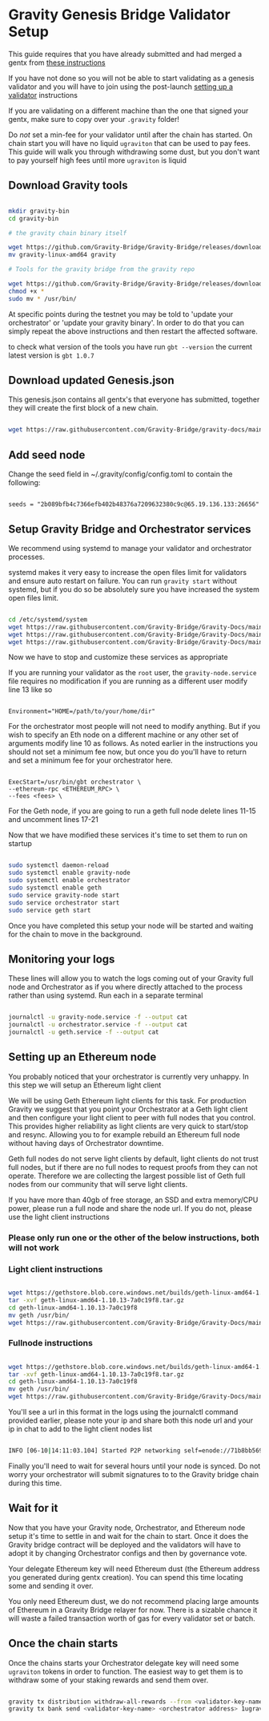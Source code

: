 # Gravity Genesis Bridge Validator Setup

This guide requires that you have already submitted and had merged a gentx from [these instructions](create-your-gentx.md)

If you have not done so you will not be able to start validating as a genesis validator and you will have to join using the post-launch [setting up a validator](setting-up-a-validator.md) instructions

If you are validating on a different machine than the one that signed your gentx, make sure to copy over your `.gravity` folder!

Do *not* set a min-fee for your validator until after the chain has started. On chain start you will have no liquid `ugraviton` that can be used to pay fees. This guide will walk you through withdrawing some dust, but you don't want to pay yourself high fees until more `ugraviton` is liquid

## Download Gravity tools

```bash

mkdir gravity-bin
cd gravity-bin

# the gravity chain binary itself

wget https://github.com/Gravity-Bridge/Gravity-Bridge/releases/download/v1.0.7/gravity-linux-amd64
mv gravity-linux-amd64 gravity

# Tools for the gravity bridge from the gravity repo

wget https://github.com/Gravity-Bridge/Gravity-Bridge/releases/download/v1.0.7/gbt
chmod +x *
sudo mv * /usr/bin/
```
At specific points during the testnet you may be told to 'update your orchestrator' or 'update your gravity binary'. In order to do that you can simply repeat the above instructions and then restart the affected software.

to check what version of the tools you have run `gbt --version` the current latest version is `gbt 1.0.7`

## Download updated Genesis.json

This genesis.json contains all gentx's that everyone has submitted, together they will create the first block of a new chain.

```bash

wget https://raw.githubusercontent.com/Gravity-Bridge/gravity-docs/main/genesis.json -O $HOME/.gravity/config/genesis.json

```

## Add seed node

Change the seed field in ~/.gravity/config/config.toml to contain the following:

```text

seeds = "2b089bfb4c7366efb402b48376a7209632380c9c@65.19.136.133:26656"

```

## Setup Gravity Bridge and Orchestrator services

We recommend using systemd to manage your validator and orchestrator processes.

systemd makes it very easy to increase the open files limit for validators and ensure auto restart on failure.
You can run `gravity start` without systemd, but if you do so be absolutely sure you have increased the system
open files limit.

```bash

cd /etc/systemd/system
wget https://raw.githubusercontent.com/Gravity-Bridge/Gravity-Docs/main/configs/gravity-node.service
wget https://raw.githubusercontent.com/Gravity-Bridge/Gravity-Docs/main/configs/orchestrator.service
wget https://raw.githubusercontent.com/Gravity-Bridge/Gravity-Docs/main/configs/geth.service

```

Now we have to stop and customize these services as appropriate

If you are running your validator as the `root` user, the `gravity-node.service` file requires no modification
if you are running as a different user modify line 13 like so

```text

Environment="HOME=/path/to/your/home/dir"

```

For the orchestrator most people will not need to modify anything. But if you wish to specify an Eth node on a different machine or any other set of arguments modify line 10 as follows. As noted earlier in the instructions you should not set a minimum fee now, but once you do you'll have to return and set a minimum fee for your orchestrator here.

```text

ExecStart=/usr/bin/gbt orchestrator \
--ethereum-rpc <ETHEREUM_RPC> \
--fees <fees> \

```

For the Geth node, if you are going to run a geth full node delete lines 11-15 and uncomment lines 17-21

Now that we have modified these services it's time to set them to run on startup

```bash

sudo systemctl daemon-reload
sudo systemctl enable gravity-node
sudo systemctl enable orchestrator
sudo systemctl enable geth
sudo service gravity-node start
sudo service orchestrator start
sudo service geth start

```

Once you have completed this setup your node will be started and waiting for the chain to move in the background.

## Monitoring your logs

These lines will allow you to watch the logs coming out of your Gravity full node and Orchestrator as if you where directly attached to the process rather than using systemd. Run each in a separate terminal

```bash

journalctl -u gravity-node.service -f --output cat
journalctl -u orchestrator.service -f --output cat
journalctl -u geth.service -f --output cat

```

## Setting up an Ethereum node

You probably noticed that your orchestrator is currently very unhappy. In this step we will setup an Ethereum light client

We will be using Geth Ethereum light clients for this task. For production Gravity we suggest that you point your Orchestrator at a Geth light client and then configure your light client to peer with full nodes that you control. This provides higher reliability as light clients are very quick to start/stop and resync. Allowing you to for example rebuild an Ethereum full node without having days of Orchestrator downtime.

Geth full nodes do not serve light clients by default, light clients do not trust full nodes, but if there are no full nodes to request proofs from they can not operate. Therefore we are collecting the largest possible
list of Geth full nodes from our community that will serve light clients.

If you have more than 40gb of free storage, an SSD and extra memory/CPU power, please run a full node and share the node url. If you do not, please use the light client instructions

### Please only run one or the other of the below instructions, both will not work

### Light client instructions

```bash

wget https://gethstore.blob.core.windows.net/builds/geth-linux-amd64-1.10.13-7a0c19f8.tar.gz
tar -xvf geth-linux-amd64-1.10.13-7a0c19f8.tar.gz
cd geth-linux-amd64-1.10.13-7a0c19f8
mv geth /usr/bin/
wget https://raw.githubusercontent.com/Gravity-Bridge/Gravity-Docs/main/configs/geth-light-config.toml -O /etc/geth-light-config.toml

```

### Fullnode instructions

```bash

wget https://gethstore.blob.core.windows.net/builds/geth-linux-amd64-1.10.13-7a0c19f8.tar.gz
tar -xvf geth-linux-amd64-1.10.13-7a0c19f8.tar.gz
cd geth-linux-amd64-1.10.13-7a0c19f8
mv geth /usr/bin/
wget https://raw.githubusercontent.com/Gravity-Bridge/Gravity-Docs/main/configs/geth-full-config.toml -O /etc/geth-full-config.toml

```

You'll see a url in this format in the logs using the journalctl command provided earlier, please note your ip and share both this node url and your ip in chat to add to the light client nodes list

```bash

INFO [06-10|14:11:03.104] Started P2P networking self=enode://71b8bb569dad23b16822a249582501aef5ed51adf384f424a060aec4151b7b5c4d8a1503c7f3113ef69e24e1944640fc2b422764cf25dbf9db91f34e94bf4571@127.0.0.1:30303

```

Finally you'll need to wait for several hours until your node is synced. Do not worry your orchestrator will submit signatures to to the Gravity bridge chain during this time.

## Wait for it

Now that you have your Gravity node, Orchestrator, and Ethereum node setup it's time to settle in and wait for the chain to start. Once it does the Gravity bridge contract will be deployed and the validators will have to adopt it by changing Orchestrator configs and then by governance vote.

Your delegate Ethereum key will need Ethereum dust (the Ethereum address you generated during gentx creation). You can spend this time locating some and sending it over.

You only need Ethereum dust, we do not recommend placing large amounts of Ethereum in a Gravity Bridge relayer for now. There is a sizable chance it will waste a failed transaction worth of gas for every validator set or batch.

## Once the chain starts

Once the chains starts your Orchestrator delegate key will need some `ugraviton` tokens in order to function. The easiest way to get them is to withdraw some of your staking rewards and send them over.

```bash

gravity tx distribution withdraw-all-rewards --from <validator-key-name> --chain-id gravity-bridge-1
gravity tx bank send <validator-key-name> <orchestrator address> 1ugraviton --chain-id gravity-bridge-1

```
